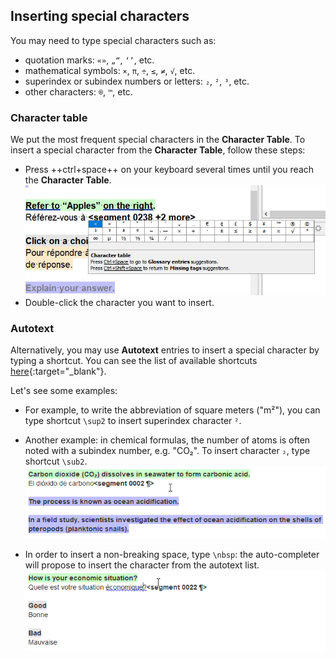 ## Inserting special characters

You may need to type special characters such as:

- quotation marks: `«»`, `„“`, `‘’`, etc.
- mathematical symbols: `×`, `π`, `÷`, `≤`, `≠`, `√`, etc.
- superindex or subindex numbers or letters: `₂`, `²`, `³`, etc.
- other characters: `®`, `™`, etc.

### Character table

We put the most frequent special characters in the **Character Table**. To insert a special character from the **Character Table**, follow these steps:

- Press ++ctrl+space++ on your keyboard several times until you reach the **Character Table**.
   ![](../_img/25_character_table.jpg)
- Double-click the character you want to insert.
   <!-- ![](../_img/26_inserted_special_characters.jpg) -->

### Autotext

Alternatively, you may use **Autotext** entries to insert a special character by typing a shortcut. You can see the list of available shortcuts [here](../misc/autotext.md){:target="\_blank"}.

Let's see some examples:

- For example, to write the abbreviation of square meters ("m²"), you can type shortcut `\sup2` to insert superindex character `²`.

- Another example: in chemical formulas, the number of atoms is often noted with a subindex number, e.g. "CO₂". To insert character `₂`, type shortcut `\sub2`.
   ![](../_img/sub2.gif)
   <!-- @ŧodo: @exercise: type CO₂ using autotext -->

- In order to insert a non-breaking space, type `\nbsp`: the auto-completer will propose to insert the character from the autotext list.
   ![](../_img/nbsp.gif)
